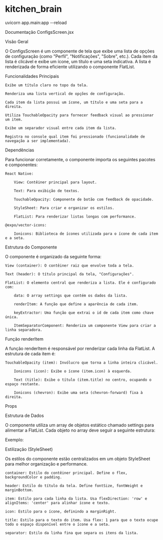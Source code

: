 # kitchen_brain

uvicorn app.main:app --reload

Documentação ConfigsScreen.jsx

Visão Geral

O ConfigsScreen é um componente de tela que exibe uma lista de opções de configuração (como "Perfil", "Notificações", "Sobre", etc.). Cada item da lista é clicável e exibe um ícone, um título e uma seta indicativa. A lista é renderizada de forma eficiente utilizando o componente FlatList.

Funcionalidades Principais

    Exibe um título claro no topo da tela.

    Renderiza uma lista vertical de opções de configuração.

    Cada item da lista possui um ícone, um título e uma seta para a direita.

    Utiliza TouchableOpacity para fornecer feedback visual ao pressionar um item.

    Exibe um separador visual entre cada item da lista.

    Registra no console qual item foi pressionado (funcionalidade de navegação a ser implementada).

Dependências

Para funcionar corretamente, o componente importa os seguintes pacotes e componentes:


    React Native:

        View: Contêiner principal para layout.

        Text: Para exibição de textos.

        TouchableOpacity: Componente de botão com feedback de opacidade.

        StyleSheet: Para criar e organizar os estilos.

        FlatList: Para renderizar listas longas com performance.

    @expo/vector-icons:

        Ionicons: Biblioteca de ícones utilizada para o ícone de cada item e a seta.

Estrutura do Componente

O componente é organizado da seguinte forma:

    View (container): O contêiner raiz que envolve toda a tela.

    Text (header): O título principal da tela, "Configurações".

    FlatList: O elemento central que renderiza a lista. Ele é configurado com:

        data: O array settings que contém os dados da lista.

        renderItem: A função que define a aparência de cada item.

        keyExtractor: Uma função que extrai o id de cada item como chave única.

        ItemSeparatorComponent: Renderiza um componente View para criar a linha separadora.

Função renderItem

A função renderItem é responsável por renderizar cada linha da FlatList. A estrutura de cada item é:

    TouchableOpacity (item): Invólucro que torna a linha inteira clicável.

        Ionicons (icon): Exibe o ícone (item.icon) à esquerda.

        Text (title): Exibe o título (item.title) no centro, ocupando o espaço restante.

        Ionicons (chevron): Exibe uma seta (chevron-forward) fixa à direita.

Props

Estrutura de Dados

O componente utiliza um array de objetos estático chamado settings para alimentar a FlatList. Cada objeto no array deve seguir a seguinte estrutura:

Exemplo:

Estilização (StyleSheet)

Os estilos do componente estão centralizados em um objeto StyleSheet para melhor organização e performance.

    container: Estilo do contêiner principal. Define o flex, backgroundColor e padding.

    header: Estilo do título da tela. Define fontSize, fontWeight e marginBottom.

    item: Estilo para cada linha da lista. Usa flexDirection: 'row' e alignItems: 'center' para alinhar ícone e texto.

    icon: Estilo para o ícone, definindo a marginRight.

    title: Estilo para o texto do item. Usa flex: 1 para que o texto ocupe todo o espaço disponível entre o ícone e a seta.

    separator: Estilo da linha fina que separa os itens da lista.








